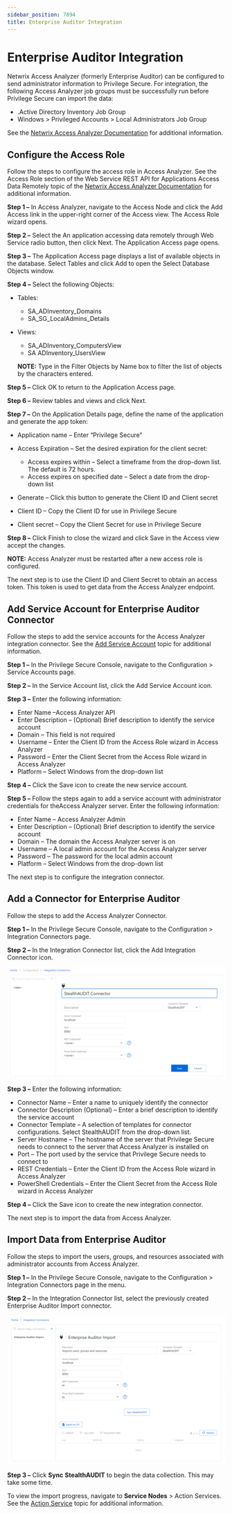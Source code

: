 ```yaml
---
sidebar_position: 7894
title: Enterprise Auditor Integration
---
```


# Enterprise Auditor Integration

Netwrix Access Analyzer (formerly Enterprise Auditor) can be configured to send administrator information to Privilege Secure. For integration, the following Access Analyzer job groups must be successfully run before Privilege Secure can import the data:

* .Active Directory Inventory Job Group
* Windows > Privileged Accounts > Local Administrators Job Group

See the [Netwrix Access Analyzer Documentation](https://helpcenter.netwrix.com/category/accessanalyzer "Netwrix Access Analyzer Documentation") for additional information.

## Configure the Access Role

Follow the steps to configure the access role in Access Analyzer. See the Access Role section of the Web Service REST API for Applications Access Data Remotely topic of the [Netwrix Access Analyzer Documentation](https://helpcenter.netwrix.com/category/accessanalyzer "Netwrix Access Analyzer Documentation") for additional information.

**Step 1 –** In Access Analyzer, navigate to the Access Node and click the Add Access link in the upper-right corner of the Access view. The Access Role wizard opens.

**Step 2 –** Select the An application accessing data remotely through Web Service radio button, then click Next. The Application Access page opens.

**Step 3 –** The Application Access page displays a list of available objects in the database. Select Tables and click Add to open the Select Database Objects window.

**Step 4 –** Select the following Objects:

* Tables:

  * SA\_ADInventory\_Domains
  * SA\_SG\_LocalAdmins\_Details
* Views:

  * SA\_ADInventory\_ComputersView
  * SA ADInventory\_UsersView

  **NOTE:** Type in the Filter Objects by Name box to filter the list of objects by the characters entered.

**Step 5 –** Click OK to return to the Application Access page.

**Step 6 –** Review tables and views and click Next.

**Step 7 –** On the Application Details page, define the name of the application and generate the app token:

* Application name – Enter “Privilege Secure”
* Access Expiration – Set the desired expiration for the client secret:

  * Access expires within – Select a timeframe from the drop-down list. The default is 72 hours.
  * Access expires on specified date – Select a date from the drop-down list
* Generate – Click this button to generate the Client ID and Client secret
* Client ID – Copy the Client ID for use in Privilege Secure
* Client secret – Copy the Client Secret for use in Privilege Secure

**Step 8 –** Click Finish to close the wizard and click Save in the Access view accept the changes.

**NOTE:** Access Analyzer must be restarted after a new access role is configured.

The next step is to use the Client ID and Client Secret to obtain an access token. This token is used to get data from the Access Analyzer endpoint.

## Add Service Account for Enterprise Auditor Connector

Follow the steps to add the service accounts for the Access Analyzer integration connector. See the [Add Service Account](ServiceAccount "Add Service Account") topic for additional information.

**Step 1 –** In the Privilege Secure Console, navigate to the Configuration > Service Accounts page.

**Step 2 –** In the Service Account list, click the Add Service Account icon.

**Step 3 –** Enter the following information:

* Enter Name –Access Analyzer API
* Enter Description – (Optional) Brief description to identify the service account
* Domain – This field is not required
* Username – Enter the Client ID from the Access Role wizard in Access Analyzer
* Password – Enter the Client Secret from the Access Role wizard in Access Analyzer
* Platform – Select Windows from the drop-down list

**Step 4 –** Click the Save icon to create the new service account.

**Step 5 –** Follow the steps again to add a service account with administrator credentials for theAccess Analyzer server. Enter the following information:

* Enter Name – Access Analyzer Admin
* Enter Description – (Optional) Brief description to identify the service account
* Domain – The domain the Access Analyzer server is on
* Username – A local admin account for the Access Analyzer server
* Password – The password for the local admin account
* Platform – Select Windows from the drop-down list

The next step is to configure the integration connector.

## Add a Connector for Enterprise Auditor

Follow the steps to add the Access Analyzer Connector.

**Step 1 –** In the Privilege Secure Console, navigate to the Configuration > Integration Connectors page.

**Step 2 –** In the Integration Connector list, click the Add Integration Connector icon.

![Add Enterprise Auditor Integration Connector](../../../../../../../../static/images/PrivilegeSecure_4.2/Content/Resources/Images/PrivilegeSecure/AccessManagement/Admin/Configuration/Integration/AddEnterpriseAuditor.png "Add Enterprise Auditor Integration Connector")

**Step 3 –** Enter the following information:

* Connector Name – Enter a name to uniquely identify the connector
* Connector Description (Optional) – Enter a brief description to identify the service account
* Connector Template – A selection of templates for connector configurations. Select StealthAUDIT from the drop-down list.
* Server Hostname – The hostname of the server that Privilege Secure needs to connect to the server that Access Analyzer is installed on
* Port – The port used by the service that Privilege Secure needs to connect to
* REST Credentials – Enter the Client ID from the Access Role wizard in Access Analyzer
* PowerShell Credentials – Enter the Client Secret from the Access Role wizard in Access Analyzer

**Step 4 –** Click the Save icon to create the new integration connector.

The next step is to import the data from Access Analyzer.

## Import Data from Enterprise Auditor

Follow the steps to import the users, groups, and resources associated with administrator accounts from Access Analyzer.

**Step 1 –** In the Privilege Secure Console, navigate to the Configuration > Integration Connectors page in the menu.

**Step 2 –** In the Integration Connector list, select the previously created Enterprise Auditor Import connector.

![](../../../../../../../../static/images/PrivilegeSecure_4.2/Content/Resources/Images/PrivilegeSecure/AccessManagement/Admin/Configuration/Integration/EnterpriseAuditorConnector.png)

**Step 3 –** Click **Sync** **StealthAUDIT** to begin the data collection. This may take some time.

To view the import progress, navigate to **Service Nodes** > Action Services. See the [Action Service](../ServiceType/Action#_Action_Service "Action Service") topic for additional information.